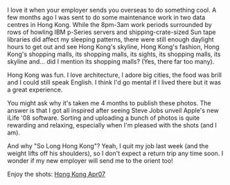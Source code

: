 <!--
.. title: So Long Hong Kong
.. slug: 20070815so-long-hong-kong
.. date: 2007/08/15 22:30:13
.. spellcheck_exceptions: Hong,iLife
.. tags: Photography, Travel
.. link: 
.. description: 
-->


I love it when your employer sends you overseas to do something cool. A few months ago I was sent to do some maintenance work in two data centres in Hong Kong. While the 8pm-3am work periods surrounded by rows of howling IBM p-Series servers and shipping-crate-sized Sun tape libraries did affect my sleeping patterns, there were still enough daylight hours to get out and see Hong Kong's skyline, Hong Kong's fashion, Hong Kong's shopping malls, its shopping malls, its sights, its shopping malls, its skyline and... did I mention its shopping malls? (Yes, there far too many).

Hong Kong was fun. I love architecture, I adore big cities, the food was brill and I could still speak English. I think I'd go mental if I lived there but it was a great experience.

You might ask why it's taken me 4 months to publish these photos. The answer is that I got all inspired after seeing Steve Jobs unveil Apple's new iLife '08 software. Sorting and uploading a bunch of photos is quite rewarding and relaxing, especially when I'm pleased with the shots (and I am).

And why "So Long Hong Kong"? Yeah, I quit my job last week (and the weight lifts off his shoulders), so I don't expect a return trip any time soon. I wonder if my new employer will send me to the orient too!

Enjoy the shots: [Hong Kong Apr07](http://www.flickr.com/photos/edwin_steele/sets/72157632559340831/)

